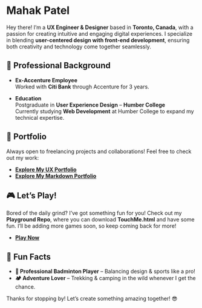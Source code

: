 # Mahak Patel  

Hey there! I’m a **UX Engineer & Designer** based in **Toronto, Canada**, with a passion for creating intuitive and engaging digital experiences. I specialize in blending **user-centered design with front-end development**, ensuring both creativity and technology come together seamlessly.

## 💼 Professional Background

- **Ex-Accenture Employee**  
  Worked with **Citi Bank** through Accenture for 3 years.

- **Education**  
  Postgraduate in **User Experience Design** – **Humber College**  
  Currently studying **Web Development** at Humber College to expand my technical expertise.

## 📂 Portfolio  

Always open to freelancing projects and collaborations! Feel free to check out my work:

- [**Explore My UX Portfolio**](https://mahakpatel.wixstudio.com/portfolio)  
- [**Explore My Markdown Portfolio**](https://oyemahak.github.io/markdown-portfolio/)

## 🎮 Let’s Play!  

Bored of the daily grind? I’ve got something fun for you! Check out my **Playground Repo**, where you can download **TouchMe.html** and have some fun. I’ll be adding more games soon, so keep coming back for more!

- [**Play Now**](https://github.com/Oyemahak/Playground/blob/main/TouchMe.html)

## 🌟 Fun Facts

- **🏸 Professional Badminton Player** – Balancing design & sports like a pro!  
- **🏕️ Adventure Lover** – Trekking & camping in the wild whenever I get the chance.

Thanks for stopping by! Let’s create something amazing together! 😎
